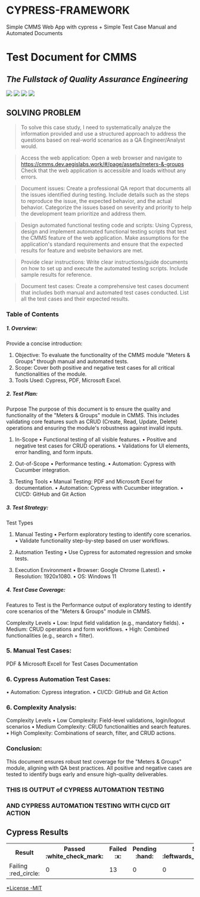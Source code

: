 # CYPRESS-FRAMEWORK
Simple CMMS Web App with cypress + Simple Test Case Manual and Automated Documents 

# Test Document for CMMS
## _The Fullstack of Quality Assurance Engineering_

[![](https://img.shields.io/badge/-odieSDET-1da1f2?logo=twitter&style=flat-square&logoColor=white)](https://twitter.com)
[![](https://img.shields.io/badge/-odieSDET-c32aa3?logo=instagram&style=flat-square&logoColor=white)](https://instagram.com) 
[![](https://img.shields.io/badge/-odieSDET-007bb5?logo=linkedin&style=flat-square&logoColor=white)](https://www.linkedin.com/in/ahmad-dodi-yandra-9424b4a9/)
[![](https://img.shields.io/badge/-odieSDET-ff0000?logo=youtube&style=flat-square&logoColor=white)](https://youtube.com)  
</div> 

## SOLVING PROBLEM
> To solve this case study, I need to systematically analyze the information provided and use a structured approach to address the questions based on real-world scenarios as a QA Engineer/Analyst would.

> Access the web application: Open a web browser and navigate to https://cmms.dev.aegislabs.work/#/page/assets/meters-&-groups Check that the web application is accessible and loads without any errors.

> Document issues: Create a professional QA report that documents all the issues identified during testing. Include details such as the steps to reproduce the issue, the expected behavior, and the actual behavior. Categorize the issues based on severity and priority to help the development team prioritize and address them.

> Design automated functional testing code and scripts: Using Cypress, design and implement automated functional testing scripts that test the CMMS feature of the web application. Make assumptions for the application's standard requirements and ensure that the expected results for feature and website behaviors are met.

> Provide clear instructions: Write clear instructions/guide documents on how to set up and execute the automated testing scripts. Include sample results for reference.

> Document test cases: Create a comprehensive test cases document that includes both manual and automated test cases conducted. List all the test cases and their expected results.


### Table of Contents

##### 1. Overview:
Provide a concise introduction: 
1. Objective: To evaluate the functionality of the CMMS module "Meters & Groups" through manual and automated tests.
2. Scope: Cover both positive and negative test cases for all critical functionalities of the module. 
3. Tools Used: Cypress, PDF, Microsoft Excel.

##### 2. Test Plan:
Purpose 
The purpose of this document is to ensure the quality and functionality of the "Meters & Groups" module in CMMS. This includes validating core features such as CRUD (Create, Read, Update, Delete) operations and ensuring the module's robustness against invalid inputs.

1. In-Scope 
• Functional testing of all visible features.
• Positive and negative test cases for CRUD operations.
• Validations for UI elements, error handling, and form inputs.

2. Out-of-Scope 
• Performance testing.
• Automation: Cypress with Cucumber integration.

3. Testing Tools 
• Manual Testing: PDF and Microsoft Excel for documentation.
• Automation: Cypress with Cucumber integration.
• CI/CD: GitHub and Git Action 


##### 3. Test Strategy:
Test Types 
1. Manual Testing 
• Perform exploratory testing to identify core scenarios.
• Validate functionality step-by-step based on user workflows.

2. Automation Testing 
• Use Cypress for automated regression and smoke tests.

3. Execution Environment
• Browser: Google Chrome (Latest).
• Resolution: 1920x1080.
• OS: Windows 11


##### 4. Test Case Coverage:
Features to Test is the Performance output of exploratory testing to identify core scenarios of the "Meters & Groups" module in CMMS. 

Complexity Levels 
• Low: Input field validation (e.g., mandatory fields).
• Medium: CRUD operations and form workflows.
• High: Combined functionalities (e.g., search + filter).


### 5. Manual Test Cases:
PDF & Microsoft Excell for Test Cases Documentation

### 6. Cypress Automation Test Cases:
• Automation: Cypress integration.
• CI/CD: GitHub and Git Action 


### 6. Complexity Analysis:
Complexity Levels 
• Low Complexity: Field-level validations, login/logout scenarios
• Medium Complexity: CRUD functionalities and search features.
• High Complexity: Combinations of search, filter, and CRUD actions.


### Conclusion:
This document ensures robust test coverage for the "Meters & Groups" module, aligning with QA best practices. All positive and negative cases are tested to identify bugs early and ensure high-quality deliverables.


### THIS IS OUTPUT of CYPRESS AUTOMATION TESTING





### AND CYPRESS AUTOMATION TESTING WITH CI/CD GIT ACTION 

<h2>Cypress Results</h2>
<table><tr><th>Result</th><th>Passed :white_check_mark:</th><th>Failed :x:</th><th>Pending :hand:</th><th>Skipped :leftwards_arrow_with_hook:</th><th>Duration :clock8:</th></tr><tr><td>Failing :red_circle:</td><td>0</td><td>13</td><td>0</td><td>0</td><td>0s</td></tr></table>
<a href="">

*License
-MIT
